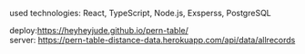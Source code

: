 used technologies: React, TypeScript, Node.js, Exsperss, PostgreSQL

deploy:https://heyheyjude.github.io/pern-table/<br>
server: https://pern-table-distance-data.herokuapp.com/api/data/allrecords

